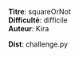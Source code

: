 **Titre**: squareOrNot <br>
**Difficulté**: difficile <br>
**Auteur**: Kira <br>

**Dist**: challenge.py

